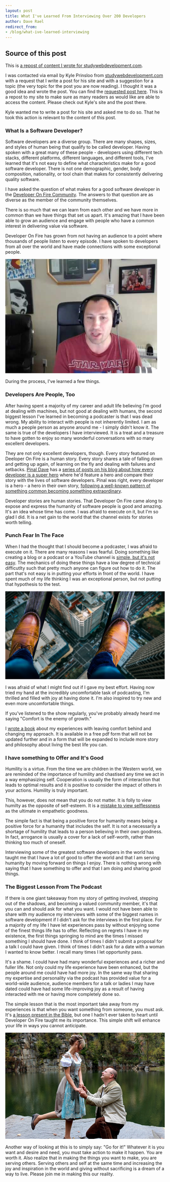 ```yaml
---
layout: post
title: What I've Learned From Interviewing Over 200 Developers
author: Dave Rael
redirect_from:
- /blog/what-ive-learned-interviewing
---
```


## Source of this post
This is [a repost of content I wrote for studywebdevelopment.com](https://studywebdevelopment.com/what-i-learned-interviewing.html).

I was contacted via email by Kyle Prinsloo from [studywebdevelopment.com](https://studywebdevelopment.com/) with a request that I write a post for his site and with a suggestion for a topic (the very topic for the post you are now reading).  I thought it was a good idea and wrote the post.  You can find the [requested post here](https://studywebdevelopment.com/what-i-learned-interviewing.html).  This is a repost to my site to make sure as many readers as would like are able to access the content.  Please check out Kyle's site and the post there.

Kyle wanted me to write a post for his site and asked me to do so.  That he took this action is relevant to the content of this post.

### What Is a Software Developer?
Software developers are a diverse group.  There are many shapes, sizes, and styles of human being that qualify to be called developer.  Having spoken with a great many of these people - developers using different tech stacks, different platforms, different languages, and different tools, I've learned that it's not easy to define what characteristics make for a good software developer.  There is not one demographic, gender, body composition, nationality, or tool chain that makes for consistently delivering quality software.

I have asked the question of what makes for a good software developer in the [Developer On Fire Community](https://www.facebook.com/groups/developeronfire).  The answers to that question are as diverse as the member of the community themselves.

There is so much that we can learn from each other and we have more in common than we have things that set us apart.  It's amazing that I have been able to grow an audience and engage with people who have a common interest in delivering value via software.

Developer On Fire has grown from not having an audience to a point where thousands of people listen to every episode.  I have spoken to developers from all over the world and have made connections with some exceptional people.

![Dave Recording](/assets/images/blog/dave-rael-microphone.jpg)

During the process, I've learned a few things.

### Developers Are People, Too
After having spent a majority of my career and adult life believing I'm good at dealing with machines, but not good at dealing with humans, the second biggest lesson I've learned in becoming a podcaster is that I was dead wrong.  My ability to interact with people is not inherently limited.  I am as much a people person as anyone around me - I simply didn't know it.  The same is true of the developers I have interviewed.  It is a treat and a treasure to have gotten to enjoy so many wonderful conversations with so many excellent developers.

They are not only excellent developers, though.  Every story featured on Deeloper On Fire is a human story.  Every story shares a tale of falling down and getting up again, of learning on the fly and dealing with failures and setbacks.  [Pinal Dave](http://developeronfire.com/podcast/episode-119-pinal-dave-serving-a-benevolent-master) has a [series of posts on his blog about how every developer is a super hero](https://blog.sqlauthority.com/tag/superhero/) where he'd feature a hero and compare their story with the lives of software developers.  Pinal was right, every developer is a hero - a hero in their own story, [following a well-known pattern of something common becoming something extraordinary](https://en.wikipedia.org/wiki/Hero's_journey).

Developer stories are human stories.  That Developer On Fire came along to expose and express the humanity of software people is good and amazing.  It's an idea whose time has come.  I was afraid to execute on it, but I'm so glad I did.  It is a net gain to the world that the channel exists for stories worth telling.

### Punch Fear In The Face
When I had the thought that I should become a podcaster, I was afraid to execute on it.  There are many reasons I was fearful. Doing something like creating a blog or a podcast or a YouTube channel is [simple, but it's not easy](http://www.marksdailyapple.com/simple-but-not-easy/).  The mechanics of doing these things have a low degree of technical difficutlty such that pretty much anyone can figure out how to do it.  The part that's not easy is in putting your efforts in front of the world.  I have spent much of my life thinking I was an exceptional person, but not putting that hypothesis to the test.

![Fear](/assets/images/blog/fear.jpg)

I was afraid of what I might find out if I gave my best effort.  Having now tried my hand at the incredibly uncomfortable task of podcasting, I'm thrilled and filled with joy at having done it.  I'm also inspired to try new and even more uncomfortable things.

If you've listened to the show regularly, you've probably already heard me saying "Comfort is the enemy of growth."

I [wrote a book](http://developeronfire.com/punch-fear) about my experiences with leaving comfort behind and changing my approach.  It is available in a free pdf form that will not be updated further and in a form that will be expanded to include more story and philosophy about living the best life you can.

### I have something to Offer and It's Good
Humility is a virtue.  From the time we are children in the Western world, we are reminded of the importance of humility and chastised any time we act in a way emphasizing self.  Cooperation is usually the form of interaction that leads to optimal results and it is positive to consider the impact of others in your actions.  Humility is truly important.

This, however, does not mean that you do not matter.  It is folly to view humilty as the opposite of self-esteem.  It is a [mistake to view selflessness](http://developeronfire.com/blog/self-sacrifice) as the ultimate in empathetic goodness.

The simple fact is that being a positive force for humanity means being a positive force for a humanity that includes the self.  It is not a necessarily a shortage of humility that leads to a person believing in their own goodness.  In fact, arrogance is usually a cover for a lack of self-worth, rather than thinking too much of oneself.

Interviewing some of the greatest software developers in the world has taught me that I have a lot of good to offer the world and that I am serving humanity by moving forward on things I enjoy.  There is nothing wrong with saying that I have something to offer and that I am doing and sharing good things.

### The Biggest Lesson From The Podcast
If there is one giant takeaway from my story of getting involved, stepping out of the shadows, and becoming a valued community member, it's that you can and should ask for what you want.  I would not have been able to share with my audience my interviews with some of the biggest names in software development if I didn't ask for the interviews in the first place.  For a majority of my life I have let experiences pass by without enjoying some of the finest things life has to offer.  Reflecting on regrets I have in my existence, the first things springing to mind are the times I missed something I should have done.  I think of times I didn't submit a proposal for a talk I could have given.  I think of times I didn't ask for a date with a woman I wanted to know better.  I recall many times I let opportunity pass.

It's a shame.  I could have had many wonderful experiences and a richer and fuller life.  Not only could my life experience have been enhanced, but the people around me could have had more joy.  In the same way that sharing my expertise and personality via the podcast has provided value for a world-wide audience, audience members for a talk or ladies I may have dated could have had some life-improving joy as a result of having interacted with me or having more completely done so.

The simple lesson that is the most important take away from my experiences is that when you want something from someone, you must ask.  It's [a lesson present in the Bible](http://biblehub.com/matthew/7-7.htm), but one I hadn't ever taken to heart until Developer On Fire taught me its importance.  This simple shift will enhance your life in ways you cannot anticipate.

![Ask](/assets/images/blog/ask.jpg)

Another way of looking at this is to simply say: "Go for it!"  Whatever it is you want and desire and need, you must take action to make it happen.  You are worth it.  Also realize that in making the things you want to make, you are serving others.  Serving others and self at the same time and increasing the joy and inspiration in the world and giving without sacrificing is a dream of a way to live.  Please join me in making this our reality.
